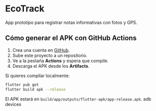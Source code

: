 # EcoTrack

App prototipo para registrar notas informativas con fotos y GPS.

## Cómo generar el APK con GitHub Actions

1. Crea una cuenta en [GitHub](https://github.com).
2. Sube este proyecto a un repositorio.
3. Ve a la pestaña **Actions** y espera que compile.
4. Descarga el APK desde los **Artifacts**.

Si quieres compilar localmente:
```bash
flutter pub get
flutter build apk --release
```
El APK estará en `build/app/outputs/flutter-apk/app-release.apk`.
adb devices
